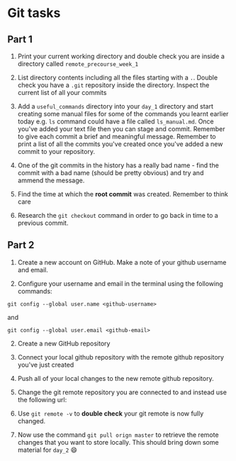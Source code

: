 # Git tasks

## Part 1

1. Print your current working directory and double check you are inside a directory called `remote_precourse_week_1`

2. List directory contents including all the files starting with a `.`. Double check you have a `.git` repository inside the directory. Inspect the current list of all your commits

3. Add a `useful_commands` directory into your `day_1` directory and start creating some manual files for some of the commands you learnt earlier today e.g. `ls` command could have a file called `ls_manual.md`. Once you've added your text file then you can stage and commit. Remember to give each commit a brief and meaningful message. Remember to print a list of all the commits you've created once you've added a new commit to your repository.

4. One of the git commits in the history has a really bad name - find the commit with a bad name (should be pretty obvious) and try and ammend the message.

5. Find the time at which the **root commit** was created. Remember to think care

6. Research the `git checkout` command in order to go back in time to a previous commit.

## Part 2

1. Create a new account on GitHub. Make a note of your github username and email.

2. Configure your username and email in the terminal using the following commands:

```terminal
git config --global user.name <github-username>
```

and

```terminal
git config --global user.email <github-email>
```

2. Create a new GitHub repository

3. Connect your local github repository with the remote github repository you've just created

4. Push all of your local changes to the new remote github repository.

5. Change the git remote repository you are connected to and instead use the following url:

6. Use `git remote -v` to **double check** your git remote is now fully changed.

7. Now use the command `git pull orign master` to retrieve the remote changes that you want to store locally. This should bring down some material for `day_2` 😄
